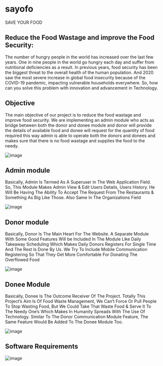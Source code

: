 # sayofo

SAVE YOUR FOOD

## Reduce the Food Wastage and improve the Food Security:

The number of hungry people in the world has increased over the last few years. One in nine people in the world go hungry each day and suffer from nutritional deficiencies as a result. In previous years, food security has been the biggest threat to the overall health of the human population. And 2020 saw the most severe increase in global food insecurity because of the COVID-19 pandemic, impacting vulnerable households everywhere. So, how can you solve this problem with innovation and advancement in Technology.

## Objective

The main objective of our project is to reduce the food wastage and improve food security. We are implementing an admin module who acts as bridge between both the donor and donee module and donor will provide the details of available food and donee will request for the quantity of food required this way admin is able to operate both the donors and donees and makes sure that there is no food wastage and supplies the food to the needy.

![image](https://user-images.githubusercontent.com/66458631/166617218-6315adda-d960-4f8b-88d6-1ea13152e453.png)

## Admin module

Basically, Admin Is Termed As A Superuser in The Web Application Field. So, This Module Makes Admin View & Edit Users Details, Users History. He Will Be Having The Ability To Accept The Request From The Restaurants & Something As Big Like Those. Also Same In The Organizations Field

![image](https://user-images.githubusercontent.com/66458631/166617332-ce1881f9-b9e7-439b-8519-16da4f84779d.png)

## Donor module

Basically, Donor Is The Main Heart For The Website. A Separate Module With Some Good Features Will be Included In The Module Like Daily Takeaway Scheduling Which Makes Daily Donors Registers For Single Time And The Rest Is Done By Us. We Try To Include Mobile Communication Registering So That They Get More Comfortable For Donating The Overflowed Food

![image](https://user-images.githubusercontent.com/66458631/166617415-ab60908d-9937-4db0-98f3-0d3015789311.png)

## Donee Module

Basically, Donee Is The Outcome Receiver Of The Project. Totally This Project’s Aim Is Of Food Waste Management, We Can’t Force Or Pull People To Stop Wasting Food, But We Could Take That Waste Food & Serve It To The Needy One’s Which Makes In Humanity Spreads With The Use Of Technology. Similar To The Donor Communication Module Feature, The Same Feature Would Be Added To The Donee Module Too.

![image](https://user-images.githubusercontent.com/66458631/166617493-6f25144f-15aa-4519-8b40-e5230423b491.png)

## Software Requirements

![image](https://user-images.githubusercontent.com/66458631/166617554-ef6a41de-63c7-443e-b2fb-481a1db206a0.png)



